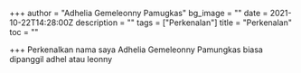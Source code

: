 +++
author = "Adhelia Gemeleonny Pamugkas"
bg_image = ""
date = 2021-10-22T14:28:00Z
description = ""
tags = ["Perkenalan"]
title = "Perkenalan"
toc = ""

+++
Perkenalkan nama saya Adhelia Gemeleonny Pamungkas biasa dipanggil adhel atau leonny